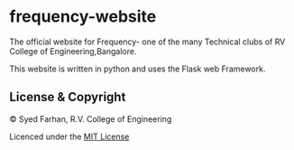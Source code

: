 # frequency-website
The official website for Frequency- one of the many Technical clubs of RV College of Engineering,Bangalore.

This website is written in python and uses the Flask web Framework.

## License & Copyright

© Syed Farhan, R.V. College of Engineering

Licenced under the [MIT License](LICENSE)
